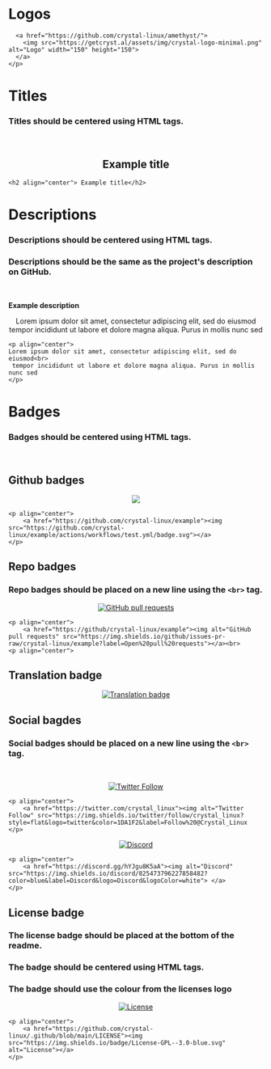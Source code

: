 

# Logos 

```<p align="center">
  <a href="https://github.com/crystal-linux/amethyst/">
    <img src="https://getcryst.al/assets/img/crystal-logo-minimal.png" alt="Logo" width="150" height="150">
  </a>
</p>
```

# Titles

### Titles should be centered using HTML tags.

<br>

<h2 align="center"> Example title</h2>

```
<h2 align="center"> Example title</h2>
```

# Descriptions

### Descriptions should be centered using HTML tags.

### **Descriptions should be the same as the project's description on GitHub.**

<br>

**Example description**

<p align="center"> 
Lorem ipsum dolor sit amet, consectetur adipiscing elit, sed do eiusmod<br>
 tempor incididunt ut labore et dolore magna aliqua. Purus in mollis nunc sed
</p>

```
<p align="center"> 
Lorem ipsum dolor sit amet, consectetur adipiscing elit, sed do eiusmod<br>
 tempor incididunt ut labore et dolore magna aliqua. Purus in mollis nunc sed
</p>
```

# Badges

### Badges should be centered using HTML tags.
 
<br>

## Github badges

<p align="center">
    <a href="https://github.com/crystal-linux/amethyst"><img src="https://github.com/crystal-linux/amethyst/actions/workflows/test.yml/badge.svg"></a>
</p>

```
<p align="center">
    <a href="https://github.com/crystal-linux/example"><img src="https://github.com/crystal-linux/example/actions/workflows/test.yml/badge.svg"></a>
</p>
``` 

## Repo badges

### Repo badges should be placed on a new line using the `<br>` tag.

<p align="center">
    <a href="https://github/crystal-linux/amethyst"><img alt="GitHub pull requests" src="https://img.shields.io/github/issues-pr-raw/crystal-linux/amethyst?label=Open%20pull%20requests"></a><br>
<p align="center">

```
<p align="center">
    <a href="https://github/crystal-linux/example"><img alt="GitHub pull requests" src="https://img.shields.io/github/issues-pr-raw/crystal-linux/example?label=Open%20pull%20requests"></a><br>
<p align="center">
```

## Translation badge

<p align="center">
    <a href="https://github/crystal-linux/amethyst"><img alt="Translation badge" src="https://i18n.getcryst.al/widgets/crystal-linux/-/svg-badge.svg?label=Translation"></a><br>
<p align="center">



## Social bagdes 

### Social badges should be placed on a new line using the `<br>` tag.

<br>

<p align="center">
    <a href="https://twitter.com/crystal_linux"><img alt="Twitter Follow" src="https://img.shields.io/twitter/follow/crystal_linux?style=flat&logo=twitter&color=1DA1F2&label=Follow%20@Crystal_Linux"></a>
</p>

```
<p align="center">
    <a href="https://twitter.com/crystal_linux"><img alt="Twitter Follow" src="https://img.shields.io/twitter/follow/crystal_linux?style=flat&logo=twitter&color=1DA1F2&label=Follow%20@Crystal_Linux
</p>
```
<p align="center">
    <a href="https://discord.gg/hYJgu8K5aA"><img alt="Discord" src="https://img.shields.io/discord/825473796227858482?logo=Discord&logoColor=white&color=5865f2&label=Join our Discord"> </a>
</p>

```
<p align="center">
    <a href="https://discord.gg/hYJgu8K5aA"><img alt="Discord" src="https://img.shields.io/discord/825473796227858482?color=blue&label=Discord&logo=Discord&logoColor=white"> </a>
</p>
```

## License badge

### The license badge should be placed at the bottom of the readme.

### The badge should be centered using HTML tags.

### The badge should use the colour from the licenses logo
<p align="center">
    <a href="https://github.com/crystal-linux/.github/blob/main/LICENSE"><img src="https://img.shields.io/badge/License-GPL--3.0-blue.svg?style=flat&logo=&color=aa0000" alt="License"></a>
</p>

```
<p align="center">
    <a href="https://github.com/crystal-linux/.github/blob/main/LICENSE"><img src="https://img.shields.io/badge/License-GPL--3.0-blue.svg" alt="License"></a>
</p>
```